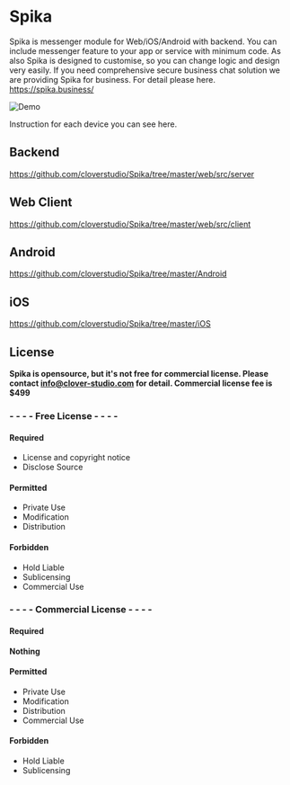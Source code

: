 # Spika

Spika is messenger module for Web/iOS/Android with backend. 
You can include messenger feature to your app or service with minimum code.
As also Spika is designed to customise, so you can change logic and design very easily.
If you need comprehensive secure business chat solution we are providing Spika for business.
For detail please here. https://spika.business/

![Demo](https://github.com/cloverstudio/Spika/blob/master/spika_demo_new.gif "Demo")

Instruction for each device you can see here.

## Backend

https://github.com/cloverstudio/Spika/tree/master/web/src/server

## Web Client

https://github.com/cloverstudio/Spika/tree/master/web/src/client

## Android

https://github.com/cloverstudio/Spika/tree/master/Android

## iOS

https://github.com/cloverstudio/Spika/tree/master/iOS


## License

**Spika is opensource, but it's not free for commercial license. Please contact info@clover-studio.com for detail. Commercial license fee is $499**

### - - - - Free License - - - - 

#### Required

* License and copyright notice
* Disclose Source

#### Permitted

* Private Use
* Modification
* Distribution

#### Forbidden

* Hold Liable
* Sublicensing
* Commercial Use

### - - - - Commercial License - - - - 

#### Required
**Nothing**

#### Permitted

* Private Use
* Modification
* Distribution
* Commercial Use

#### Forbidden

* Hold Liable
* Sublicensing

